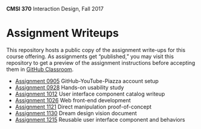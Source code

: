 **CMSI 370** Interaction Design, Fall 2017

# Assignment Writeups
This repository hosts a public copy of the assignment write-ups for this course offering. As assignments get “published,” you may visit this repository to get a preview of the assignment instructions before accepting them in [GitHub Classroom](https://classroom.github.com).

- [Assignment 0905](http://dondi.lmu.build/fall2017/cmsi370/cmsi370-fall2017-hw0905.pdf) GitHub-YouTube-Piazza account setup
- [Assignment 0928](https://github.com/lmu-cmsi370-fall2017/assignments/blob/master/hands-on-usability-study.md) Hands-on usability study
- [Assignment 1012](http://dondi.lmu.build/fall2017/cmsi370/cmsi370-fall2017-hw01012.pdf) User interface component catalog writeup
- [Assignment 1026](https://github.com/lmu-cmsi370-fall2017/assignments/blob/master/web-front-end.md) Web front-end development
- [Assignment 1121](https://github.com/lmu-cmsi370-fall2017/assignments/blob/master/direct-manipulation.md) Direct manipulation proof-of-concept
- [Assignment 1130](https://github.com/lmu-cmsi370-fall2017/assignments/blob/master/dream-design.md) Dream design vision document
- [Assignment 1215](https://github.com/lmu-cmsi370-fall2017/assignments/blob/master/reusable-component.md) Reusable user interface component and behaviors
